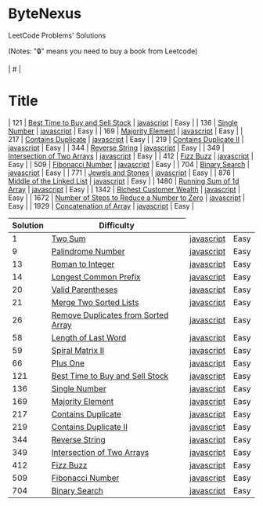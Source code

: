 # ByteNexus

LeetCode Problems' Solutions

(Notes: "🔒" means you need to buy a book from Leetcode)

| # | <h1>Title </h1> <table>

  <thead>
    <tr>
      <th>Solution</th>
      <th>Difficulty</th>
    </tr>
  </thead>
  <tbody>
    <tr>
      <td>1</td>
      <td><a href="https://leetcode.com/problems/two-sum/">Two Sum</a></td>
      <td><a href="./string/javascript/two-sum.js">javascript</a></td>
      <td>Easy</td>
    </tr>
    <tr>
      <td>9</td>
      <td><a href="https://leetcode.com/problems/palindrome-number/">Palindrome Number</a></td>
      <td><a href="./math/javascript/palindrome-number.js">javascript</a></td>
      <td>Easy</td>
    </tr>
    <tr>
      <td>13</td>
      <td><a href="https://leetcode.com/problems/roman-to-integer/">Roman to Integer</a></td>
      <td><a href="./string/javascript/roman-to-integer.js">javascript</a></td>
      <td>Easy</td>
    </tr>
    <tr>
      <td>14</td>
      <td><a href="https://leetcode.com/problems/longest-common-prefix/">Longest Common Prefix</a></td>
      <td><a href="./string/javascript/longest-common-prefix.js">javascript</a></td>
      <td>Easy</td>
    </tr>
    <tr>
      <td>20</td>
      <td><a href="https://leetcode.com/problems/valid-parentheses/">Valid Parentheses</a></td>
      <td><a href="./string/javascript/valid-parentheses.js">javascript</a></td>
      <td>Easy</td>
    </tr>
    <tr>
      <td>21</td>
      <td><a href="https://leetcode.com/problems/merge-two-sorted-lists/">Merge Two Sorted Lists</a></td>
      <td><a href="./string/javascript/merge-two-sorted-lists.js">javascript</a></td>
      <td>Easy</td>
    </tr>
    <tr>
      <td>26</td>
      <td><a href="https://leetcode.com/problems/remove-duplicates-from-sorted-array/">Remove Duplicates from Sorted Array</a></td>
      <td><a href="./string/javascript/remove-duplicates-from-sorted-array.js">javascript</a></td>
      <td>Easy</td>
    </tr>
    <tr>
      <td>58</td>
      <td><a href="https://leetcode.com/problems/length-of-last-word/">Length of Last Word</a></td>
      <td><a href="./string/javascript/length-of-last-word.js">javascript</a></td>
      <td>Easy</td>
    </tr>
    <tr>
      <td>59</td>
      <td><a href="https://leetcode.com/problems/spiral-matrix-ii">Spiral Matrix II</a></td>
      <td><a href="./array/javascript/spiral-matrix-ii.js">javascript</a></td>
      <td>Easy</td>
    </tr>
    <tr>
      <td>66</td>
      <td><a href="https://leetcode.com/problems/plus-one/">Plus One</a></td>
      <td><a href="./array/javascript/plus-one.js">javascript</a></td>
      <td>Easy</td>
    </tr>
    <tr>
    <td>121</td>
    <td><a href="https://leetcode.com/problems/best-time-to-buy-and-sell-stock/description/">Best Time to Buy and Sell Stock</a></td>
    <td><a href="./string/javascript/single-number.js">javascript</a></td>
    <td>Easy</td>
  </tr>
  <tr>
    <td>136</td>
    <td><a href="https://leetcode.com/problems/single-number/">Single Number</a></td>
    <td><a href="./string/javascript/best-time-to-buy-and-sell-stock.js">javascript</a></td>
    <td>Easy</td>
  </tr>
  <tr>
    <td>169</td>
    <td><a href="https://leetcode.com/problems/majority-element/description/">Majority Element</a></td>
    <td><a href="./array/javascript/contains-duplicate.js">javascript</a></td>
    <td>Easy</td>
  </tr>
  <tr>
    <td>217</td>
    <td><a href="https://leetcode.com/problems/contains-duplicate/">Contains Duplicate</a></td>
    <td><a href="./array/javascript/majority-element.js">javascript</a></td>
    <td>Easy</td>
  </tr>
  <tr>
    <td>219</td>
    <td><a href="https://leetcode.com/problems/contains-duplicate-ii/">Contains Duplicate II</a></td>
    <td><a href="./array/javascript/contains-duplicate-ii.js">javascript</a></td>
    <td>Easy</td>
  </tr>
  <tr>
    <td>344</td>
    <td><a href="https://leetcode.com/problems/reverse-string/">Reverse String</a></td>
    <td><a href="./array/javascript/reverse-string.js">javascript</a></td>
    <td>Easy</td>
  </tr>
  <tr>
    <td>349</td>
    <td><a href="https://leetcode.com/problems/intersection-of-two-arrays/description/">Intersection of Two Arrays</a></td>
    <td><a href="./array/javascript/reverse-string.js">javascript</a></td>
    <td>Easy</td>
  </tr>
  <tr>
    <td>412</td>
    <td><a href="https://leetcode.com/problems/fizz-buzz/">Fizz Buzz</a></td>
    <td><a href="./string/javascript/fizz-buzz.js">javascript</a></td>
    <td>Easy</td>
  </tr>
  <tr>
    <td>509</td>
    <td><a href="https://leetcode.com/problems/fibonacci-number/">Fibonacci Number</a></td>
    <td><a href="./math/javascript/fibonacci-number.js">javascript</a></td>
    <td>Easy</td>
  </tr>
  <tr>
    <td>704</td>
    <td><a href="https://leetcode.com/problems/binary-search/">Binary Search</a></td>
    <td><a href="./array/javascript/jewels-and-stones.js">javascript</a></td>
    <td>Easy</td>
  </tr>

| 121 | [Best Time to Buy and Sell Stock](https://leetcode.com/problems/best-time-to-buy-and-sell-stock/description/) | [javascript](./string/javascript/single-number.js) | Easy |
| 136 | [Single Number](https://leetcode.com/problems/length-of-last-word/) | [javascript](./string/javascript/best-time-to-buy-and-sell-stock.js) | Easy |
| 169 | [Majority Element](https://leetcode.com/problems/majority-element/description/) | [javascript](./array/javascript/contains-duplicate.js) | Easy |
| 217 | [Contains Duplicate](https://leetcode.com/problems/majority-element/) | [javascript](./array/javascript/majority-element.js) | Easy |
| 219 | [Contains Duplicate II](https://leetcode.com/problems/contains-duplicate-ii/) | [javascript](./array/javascript/contains-duplicate-ii.js) | Easy |
| 344 | [Reverse String](https://leetcode.com/problems/reverse-string/) | [javascript](./array/javascript/reverse-string.js) | Easy |
| 349 | [Intersection of Two Arrays](https://leetcode.com/problems/intersection-of-two-arrays/description/) | [javascript](./array/javascript/reverse-string.js) | Easy |
| 412 | [Fizz Buzz](https://leetcode.com/problems/fizz-buzz/) | [javascript](./string/javascript/fizz-buzz.js) | Easy |
| 509 | [Fibonacci Number](https://leetcode.com/problems/fibonacci-number/) | [javascript](./math/javascript/fibonacci-number.js) | Easy |
| 704 | [Binary Search](https://leetcode.com/problems/binary-search/) | [javascript](./array/javascript/jewels-and-stones.js) | Easy |
| 771 | [Jewels and Stones](https://leetcode.com/problems/jewels-and-stones/) | [javascript](./string/javascript/jewels-and-stones.js) | Easy |
| 876 | [Middle of the Linked List](https://leetcode.com/problems/middle-of-the-linked-list/) | [javascript](./array/javascript/running-sum-of-1d-array.js) | Easy |
| 1480 | [Running Sum of 1d Array](https://leetcode.com/problems/running-sum-of-1d-array/) | [javascript](./array/javascript/middle-of-the-linked-list.js) | Easy |
| 1342 | [Richest Customer Wealth](https://leetcode.com/problems/richest-customer-wealth/) | [javascript](./array/javascript/richest-customer-wealth.js) | Easy |
| 1672 | [Number of Steps to Reduce a Number to Zero](https://leetcode.com/problems/number-of-steps-to-reduce-a-number-to-zero/) | [javascript](./math/javascript/number-of-steps-to-reduce-a-number-to-zero.js) | Easy |
| 1929 | [Concatenation of Array](https://leetcode.com/problems/concatenation-of-array/) | [javascript](./array/javascript/concatenation-of-array.js) | Easy |
